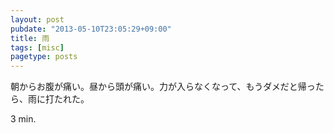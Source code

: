 ```yaml
---
layout: post
pubdate: "2013-05-10T23:05:29+09:00"
title: 雨
tags: [misc]
pagetype: posts
---
```

朝からお腹が痛い。昼から頭が痛い。力が入らなくなって、もうダメだと帰ったら、雨に打たれた。

3 min.
